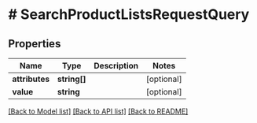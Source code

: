 # # SearchProductListsRequestQuery


## Properties 


Name | Type | Description | Notes
------------ | ------------- | ------------- | -------------
**attributes**| **string[]** |   | [optional]
**value**| **string** |   | [optional]


[[Back to Model list]](../../README.md#models) [[Back to API list]](../../README.md#endpoints) [[Back to README]](../../README.md)

